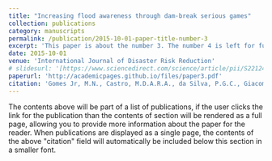 ```yaml
---
title: "Increasing flood awareness through dam-break serious games"
collection: publications
category: manuscripts
permalink: /publication/2015-10-01-paper-title-number-3
excerpt: 'This paper is about the number 3. The number 4 is left for future work.'
date: 2015-10-01
venue: 'International Journal of Disaster Risk Reduction'
# slidesurl: '[https://www.sciencedirect.com/science/article/pii/S2212420924003054](https://www.sciencedirect.com/science/article/pii/S2212420924003054)'
paperurl: 'http://academicpages.github.io/files/paper3.pdf'
citation: 'Gomes Jr, M.N., Castro, M.D.A.R.A., da Silva, P.G.C., Giacomoni, M.H. and Mendiondo, E.M., 2024. Increasing flood awareness through dam-break serious games. International Journal of Disaster Risk Reduction, 108, p.104543.'
---
```


The contents above will be part of a list of publications, if the user clicks the link for the publication than the contents of section will be rendered as a full page, allowing you to provide more information about the paper for the reader. When publications are displayed as a single page, the contents of the above "citation" field will automatically be included below this section in a smaller font.
